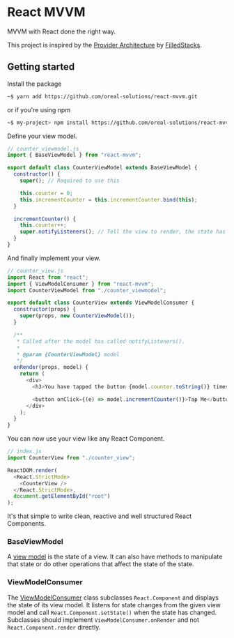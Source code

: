 # React MVVM

MVVM with React done the right way.

This project is inspired by the [Provider Architecture](lib/react_mvvm.js) by [FilledStacks](https://www.filledstacks.com).

## Getting started

Install the package

```bash
~$ yarn add https://github.com/oreal-solutions/react-mvvm.git
```

or if you're using npm

```bash
~$ my-project> npm install https://github.com/oreal-solutions/react-mvvm.git
```

Define your view model.

```javascript
// counter_viewmodel.js
import { BaseViewModel } from "react-mvvm";

export default class CounterViewModel extends BaseViewModel {
  constructor() {
    super(); // Required to use this

    this.counter = 0;
    this.incrementCounter = this.incrementCounter.bind(this);
  }

  incrementCounter() {
    this.counter++;
    super.notifyListeners(); // Tell the view to render, the state has changed.
  }
}
```

And finally implement your view.

```javascript
// counter_view.js
import React from "react";
import { ViewModelConsumer } from "react-mvvm";
import CounterViewModel from "./counter_viewmodel";

export default class CounterView extends ViewModelConsumer {
  constructor(props) {
    super(props, new CounterViewModel());
  }

  /**
   * Called after the model has called notifyListeners().
   *
   * @param {CounterViewModel} model
   */
  onRender(props, model) {
    return (
      <div>
        <h3>You have tapped the button {model.counter.toString()} times</h3>

        <button onClick={(e) => model.incrementCounter()}>Tap Me</button>
      </div>
    );
  }
}
```

You can now use your view like any React Component.

```javascript
// index.js
import CounterView from "./counter_view";

ReactDOM.render(
  <React.StrictMode>
    <CounterView />
  </React.StrictMode>,
  document.getElementById("root")
);
```

It's that simple to write clean, reactive and well structured React Components.

### BaseViewModel

A [view model](<(lib/react_mvvm.js)>) is the state of a view. It can also have methods to manipulate that state or do other operations that affect the state of the state.

### ViewModelConsumer

The [ViewModelConsumer](<(lib/react_mvvm.js)>) class subclasses `React.Component` and displays the state of its view model. It listens for state changes from the given view model and call `React.Component.setState()` when the state has changed. Subclasses should implement `ViewModelConsumer.onRender` and not `React.Component.render` directly.
